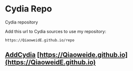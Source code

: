 # Cydia Repo

Cydia repository

Add this url to Cydia sources to use my repository:

```center
https://QiaoweidE.github.io/repo
```

## [AddCydia](cydia://url/https://cydia.saurik.com/api/share#?source=https://QiaoweidE.github.io/repo) [https://Qiaoweide.github.io](https://QiaoweidE.github.io)
